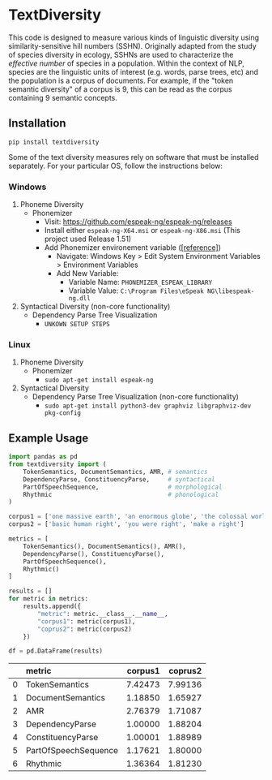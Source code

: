# TextDiversity

This code is designed to measure various kinds of linguistic diversity using similarity-sensitive hill numbers (SSHN). Originally adapted from the study of species diversity in ecology, SSHNs are used to characterize the _effective number_ of species in a population. Within the context of NLP, species are the linguistic units of interest (e.g. words, parse trees, etc) and the population is a corpus of documents. For example, if the "token semantic diversity" of a corpus is 9, this can be read as the corpus containing 9 semantic concepts. 
 
## Installation

```
pip install textdiversity
```

Some of the text diversity measures rely on software that must be installed separately. For your particular OS, follow the instructions below:

### Windows

1. Phoneme Diversity
   - Phonemizer
      - Visit: https://github.com/espeak-ng/espeak-ng/releases
      - Install either `espeak-ng-X64.msi` or `espeak-ng-X86.msi` (This project used Release 1.51)
      - Add Phonemizer environement variable ([[reference]](https://github.com/bootphon/phonemizer/issues/44))
         - Navigate: Windows Key > Edit System Environment Variables > Environment Variables
         - Add New Variable:
            - Variable Name: `PHONEMIZER_ESPEAK_LIBRARY`
            - Variable Value: `C:\Program Files\eSpeak NG\libespeak-ng.dll`
2. Syntactical Diversity (non-core functionality)
   - Dependency Parse Tree Visualization
      - `UNKOWN SETUP STEPS`

### Linux

1. Phoneme Diversity
   - Phonemizer
      - `sudo apt-get install espeak-ng`
2. Syntactical Diversity
   - Dependency Parse Tree Visualization (non-core functionality)
      - `sudo apt-get install python3-dev graphviz libgraphviz-dev pkg-config`
    

## Example Usage

```python
import pandas as pd
from textdiversity import (
    TokenSemantics, DocumentSemantics, AMR, # semantics
    DependencyParse, ConstituencyParse,     # syntactical
    PartOfSpeechSequence,                   # morphological
    Rhythmic                                # phonological
)

corpus1 = ['one massive earth', 'an enormous globe', 'the colossal world'] # unique words
corpus2 = ['basic human right', 'you were right', 'make a right']          # lower unigram diversity

metrics = [
    TokenSemantics(), DocumentSemantics(), AMR(), 
    DependencyParse(), ConstituencyParse(), 
    PartOfSpeechSequence(), 
    Rhythmic()
]

results = []
for metric in metrics:
    results.append({
        "metric": metric.__class__.__name__,
        "corpus1": metric(corpus1),
        "coprus2": metric(corpus2)
    })

df = pd.DataFrame(results)
```

|    | metric               |   corpus1 |   coprus2 |
|---:|:---------------------|----------:|----------:|
|  0 | TokenSemantics       |   7.42473 |   7.99136 |
|  1 | DocumentSemantics    |   1.18850 |   1.65927 |
|  2 | AMR                  |   2.76379 |   1.71087 |
|  3 | DependencyParse      |   1.00000 |   1.88204 |
|  4 | ConstituencyParse    |   1.00001 |   1.88989 |
|  5 | PartOfSpeechSequence |   1.17621 |   1.80000 |
|  6 | Rhythmic             |   1.36364 |   1.81230 |

